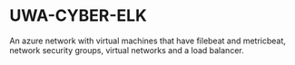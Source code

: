 # UWA-CYBER-ELK
An azure network with virtual machines that have filebeat and metricbeat, network security groups, virtual networks and a load balancer. 
